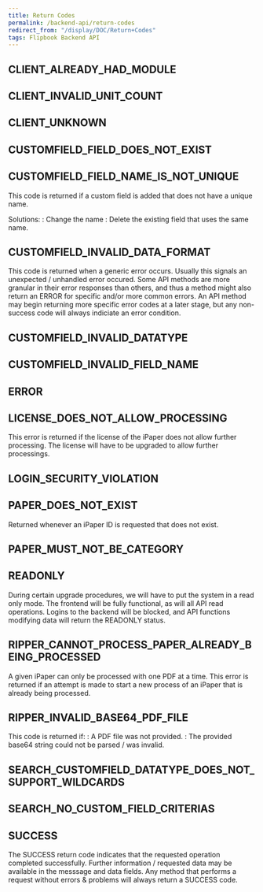 ```yaml
---
title: Return Codes
permalink: /backend-api/return-codes
redirect_from: "/display/DOC/Return+Codes"
tags: Flipbook Backend API
---
```


## CLIENT_ALREADY_HAD_MODULE

## CLIENT_INVALID_UNIT_COUNT

## CLIENT_UNKNOWN

## CUSTOMFIELD_FIELD_DOES_NOT_EXIST

## CUSTOMFIELD_FIELD_NAME_IS_NOT_UNIQUE

This code is returned if a custom field is added that does not have a unique name.

Solutions:
: Change the name
: Delete the existing field that uses the same name.

## CUSTOMFIELD_INVALID_DATA_FORMAT

This code is returned when a generic error occurs. Usually this signals an unexpected / unhandled error occured. Some API methods are more granular in their error responses than others, and thus a method might also return an ERROR for specific and/or more common errors.
An API method may begin returning more specific error codes at a later stage, but any non-success code will always indiciate an error condition.

## CUSTOMFIELD_INVALID_DATATYPE

## CUSTOMFIELD_INVALID_FIELD_NAME

## ERROR

## LICENSE_DOES_NOT_ALLOW_PROCESSING

This error is returned if the license of the iPaper does not allow further processing. The license will have to be upgraded to allow further processings.

## LOGIN_SECURITY_VIOLATION

## PAPER_DOES_NOT_EXIST

Returned whenever an iPaper ID is requested that does not exist.

## PAPER_MUST_NOT_BE_CATEGORY

## READONLY

During certain upgrade procedures, we will have to put the system in a read only mode. The frontend will be fully functional, as will all API read operations. Logins to the backend will be blocked, and API functions modifying data will return the READONLY status.

## RIPPER_CANNOT_PROCESS_PAPER_ALREADY_BEING_PROCESSED

A given iPaper can only be processed with one PDF at a time. This error is returned if an attempt is made to start a new process of an iPaper that is already being processed.

## RIPPER_INVALID_BASE64_PDF_FILE

This code is returned if:
: A PDF file was not provided.
: The provided base64 string could not be parsed / was invalid.

## SEARCH_CUSTOMFIELD_DATATYPE_DOES_NOT_SUPPORT_WILDCARDS

## SEARCH_NO_CUSTOM_FIELD_CRITERIAS

## SUCCESS
The SUCCESS return code indicates that the requested operation completed successfully.
Further information / requested data may be available in the messsage and data fields.
Any method that performs a request without errors & problems will always return a SUCCESS code.